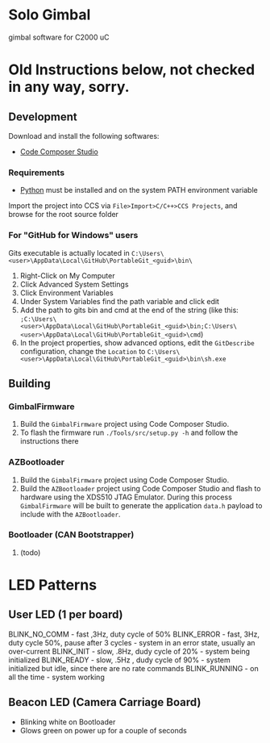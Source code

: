 # Solo Gimbal 
gimbal software for C2000 uC

# Old Instructions below, not checked in any way, sorry.

## Development
Download and install the following softwares:
* [Code Composer Studio](http://www.ti.com/tool/ccstudio)

### Requirements
* [Python](https://www.python.org/) must be installed and on the system PATH environment variable

Import the project into CCS via ```File>Import>C/C++>CCS Projects```, and browse for the root source folder

### For "GitHub for Windows" users
Gits executable is actually located in ```C:\Users\<user>\AppData\Local\GitHub\PortableGit_<guid>\bin\```

1. Right-Click on My Computer
2. Click Advanced System Settings
3. Click Environment Variables
4. Under System Variables find the path variable and click edit
5. Add the path to gits bin and cmd at the end of the string (like this: ```;C:\Users\<user>\AppData\Local\GitHub\PortableGit_<guid>\bin;C:\Users\<user>\AppData\Local\GitHub\PortableGit_<guid>\cmd```)
6. In the project properties, show advanced options, edit the ```GitDescribe``` configuration, change the ```Location``` to  ```C:\Users\<user>\AppData\Local\GitHub\PortableGit_<guid>\bin\sh.exe```

## Building

### GimbalFirmware

1. Build the ```GimbalFirmware``` project using Code Composer Studio.
2. To flash the firmware run ```./Tools/src/setup.py -h``` and follow the instructions there

### AZBootloader

1. Build the ```GimbalFirmware``` project using Code Composer Studio.
2. Build the ```AZBootloader``` project using Code Composer Studio and flash to hardware using the XDS510 JTAG Emulator. During this process ```GimbalFirmware``` will be built to generate the application ```data.h``` payload to include with the ```AZBootloader```.

### Bootloader (CAN Bootstrapper)

1. (todo)

# LED Patterns

## User LED (1 per board)
BLINK_NO_COMM - fast ,3Hz, duty cycle of 50%
BLINK_ERROR - fast, 3Hz, duty cycle 50%, pause after 3 cycles - system in an error state, usually an over-current
BLINK_INIT - slow, .8Hz, dudy cycle of 20%  - system being initialized
BLINK_READY - slow, .5Hz , dudy cycle of 90% - system initialized but idle, since there are no rate commands
BLINK_RUNNING - on all the time  - system working

## Beacon LED (Camera Carriage Board)

* Blinking white on Bootloader
* Glows green on power up for a couple of seconds
